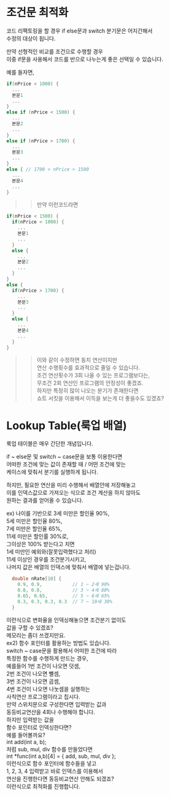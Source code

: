 # 조건문 최적화
코드 리팩토링을 할 경우 if else문과 switch 분기문은 어지간해서  
수정의 대상이 됩니다. 

만약 선형적인 비교를 조건으로 수행할 경우  
이중 if문을 사용해서 코드를 반으로 나누는게 좋은 선택일 수 있습니다.  

예를 들자면, 
```C
if(nPrice < 1000) {
  ...
  본문1
  ...
}
else if (nPrice < 1500) {
  ...
  본문2
  ...
}
else if (nPrice > 1700) {
  ...
  본문3
  ...
}
else { // 1700 > nPrice > 1500
  ...
  본문4
  ...
}
```
>> 만약 이런코드라면 
```C
if(nPrice < 1500) {
  if(nPrice < 1000) {
    ...
    본문1
    ...
  } 
  else {
    ...
    본문2
    ...
  }
}
else {
  if(nPrice > 1700) {
    ...
    본문3
    ...
  }
  else {
    ...
    본문4
    ...
  }
}
```
>> 이와 같이 수정하면 동치 연산이지만   
>> 연산 수행횟수를 효과적으로 줄일 수 있습니다.  
>> 조건 연산횟수가 3회 나올 수 있는 프로그램보다는,  
>> 무조건 2회 연산인 프로그램의 안정성이 좋겠죠.  
>> 하지만 특정히 많이 나오는 분기가 존재한다면  
>> 쇼트 서킷을 이용해서 이득을 보는게 더 좋을수도 있겠죠?  

# Lookup Table(룩업 배열)  
룩업 테이블은 매우 간단한 개념입니다.  

if ~ else문 및 switch ~ case문을 보통 이용한다면   
어떠한 조건에 맞는 값이 존재할 때 / 어떤 조건에 맞는   
케이스에 맞춰서 분기를 실행하게 됩니다.  

하지만, 필요한 연산을 미리 수행해서 배열안에 저장해놓고  
이를 인덱스값으로 가져오는 식으로 조건 계산을 하지 않아도    
원하는 결과를 얻어올 수 있습니다.  

ex) 나이를 기반으로 3세 미만은 할인율 90%,  
    5세 미만은 할인율 80%,   
    7세 미만은 할인율 65%,  
    11세 미만은 할인률 30%로,  
    그이상은 100% 받는다고 치면  
    1세 미만인 예외와(잘못입력했다고 처리)  
    11세 이상인 경우를 조건분기시키고,  
    나머지 값은 배열의 인덱스에 맞춰서 배열에 넣는겁니다.  
```C 
  double nRate[10] {
    0.9, 0.9,           // 1 ~ 2세 90%
    0.8, 0.8,           // 3 ~ 4세 80%
    0.65, 0.65,         // 5 ~ 6세 65%
    0.3, 0.3, 0.3, 0.3  // 7 ~ 10세 30%
  }
```
  이런식으로 변화율을 인덱싱해놓으면 조건분기 없이도    
  값을 구할 수 있겠죠?    
  메모리는 좀더 쓰겠지만요.    
  ex2) 함수 포인터를 활용하는 방법도 있습니다.  
  switch ~ case문을 활용해서 어떠한 조건에 따라   
  특정한 함수를 수행하게 만드는 경우,   
  예를들어 1번 조건이 나오면 덧셈,  
  2번 조건이 나오면 뺼셈,  
  3번 조건이 나오면 곱셈,  
  4번 조건이 나오면 나눗셈을 실행하는  
  사칙연산 프로그램이라고 칩시다.  
  만약 스위치문으로 구성한다면 입력받는 값과  
  동등비교연산을 4회나 수행해야 합니다.  
  하지만 입력받는 값을   
  함수 포인터로 인덱싱한다면?  
  예를 들어볼까요?  
  int add(int a, b);  
  처럼 sub, mul, div 함수를 만들었다면  
  int \*func(int a,b)[4] = { add, sub, mul, div };  
  이런식으로 함수 포인터에 함수들을 넣고  
  1, 2, 3, 4 입력받고 바로 인덱스를 이용해서  
  연산을 진행한다면 동등비교연산 안해도 되겠죠?  
  이런식으로 최적화를 진행합니다.  
   
     
